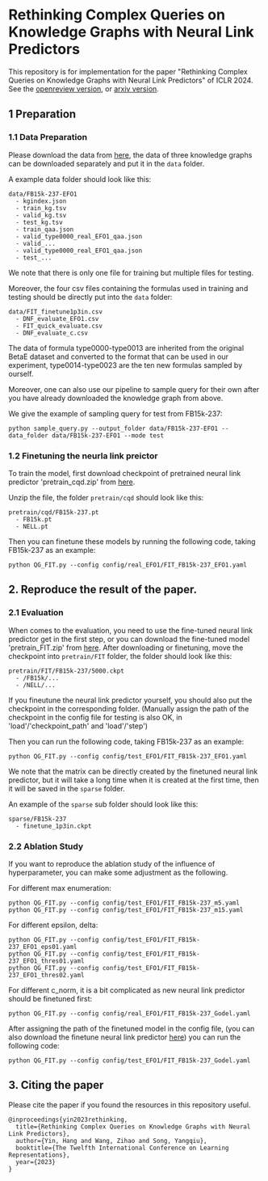 # Rethinking Complex Queries on Knowledge Graphs with Neural Link Predictors

This repository is for implementation for the paper "Rethinking Complex Queries on Knowledge Graphs with Neural Link Predictors" of ICLR 2024. 
See the [openreview version](https://openreview.net/forum?id=1BmveEMNbG), or [arxiv version](https://arxiv.org/abs/2304.07063).


## 1 Preparation

### 1.1 Data Preparation
Please download the data from [here](https://drive.google.com/drive/folders/17bPr6_ESqh5D0LgWNgpE4mY8gpg2iC5o?usp=sharing), 
the data of three knowledge graphs can be downloaded separately and put it in the `data` folder.

A example data folder should look like this:
```
data/FB15k-237-EFO1
  - kgindex.json
  - train_kg.tsv
  - valid_kg.tsv
  - test_kg.tsv
  - train_qaa.json
  - valid_type0000_real_EFO1_qaa.json
  - valid_...
  - valid_type0000_real_EFO1_qaa.json
  - test_...
```
We note that there is only one file for training but multiple files for testing. 

Moreover, the four csv files containing the formulas used in training and testing should be directly put into the `data` folder:
```
data/FIT_finetune1p3in.csv
  - DNF_evaluate_EFO1.csv
  - FIT_quick_evaluate.csv
  - DNF_evaluate_c.csv
```

The data of formula type0000-type0013 are inherited from the original BetaE dataset and converted 
to the format that can be used in our experiment, type0014-type0023 are the ten new formulas sampled by ourself.

Moreover, one can also use our pipeline to sample query for their own after 
you have already downloaded the knowledge graph from above.

We give the example of sampling query for test from FB15k-237:

```angular2html
python sample_query.py --output_folder data/FB15k-237-EFO1 --data_folder data/FB15k-237-EFO1 --mode test
```

### 1.2 Finetuning the neurla link preictor

To train the model, first download checkpoint of pretrained neural link predictor 'pretrain_cqd.zip' from [here](https://drive.google.com/drive/folders/17bPr6_ESqh5D0LgWNgpE4mY8gpg2iC5o?usp=sharing).

Unzip the file, the folder `pretrain/cqd` should look like this:
```
pretrain/cqd/FB15k-237.pt
  - FB15k.pt
  - NELL.pt
```

Then you can finetune these models by running the following code, taking FB15k-237 as an example:

```
python QG_FIT.py --config config/real_EFO1/FIT_FB15k-237_EFO1.yaml
```



## 2. Reproduce the result of the paper.

### 2.1 Evaluation

When comes to the evaluation, you need to use the fine-tuned neural link predictor get in the first step, 
or you can download the fine-tuned model 'pretrain_FIT.zip' from [here](https://drive.google.com/drive/folders/17bPr6_ESqh5D0LgWNgpE4mY8gpg2iC5o?usp=sharing).
After downloading or finetuning, move the checkpoint into `pretrain/FIT` folder, the folder should look like this:
```
pretrain/FIT/FB15k-237/5000.ckpt
  - /FB15k/...
  - /NELL/...
```
If you fineutune the neural link predictor yourself, you should also put the checkpoint in the corresponding folder.
(Manually assign the path of the checkpoint in the config file for testing is also OK, in 'load'/'checkpoint_path' and 'load'/'step')

Then you can run the following code, taking FB15k-237 as an example:
```
python QG_FIT.py --config config/test_EFO1/FIT_FB15k-237_EFO1.yaml
```


We note that the matrix can be directly created by the finetuned neural link predictor, but it will take a long time 
when it is created at the first time, then it will be saved in the `sparse` folder.

An example of the `sparse` sub folder should look like this:
```
sparse/FB15k-237
  - finetune_1p3in.ckpt
```



### 2.2 Ablation Study
If you want to reproduce the ablation study of the influence of hyperparameter, you can make some adjustment as the following.

For different max enumeration:
```
python QG_FIT.py --config config/test_EFO1/FIT_FB15k-237_m5.yaml
python QG_FIT.py --config config/test_EFO1/FIT_FB15k-237_m15.yaml
```

For different epsilon, delta:
```
python QG_FIT.py --config config/test_EFO1/FIT_FB15k-237_EFO1_eps01.yaml
python QG_FIT.py --config config/test_EFO1/FIT_FB15k-237_EFO1_thres01.yaml
python QG_FIT.py --config config/test_EFO1/FIT_FB15k-237_EFO1_thres02.yaml
```


For different c_norm, it is a bit complicated as new neural link predictor should be finetuned first:
```
python QG_FIT.py --config config/real_EFO1/FIT_FB15k-237_Godel.yaml
```
After assigning the path of the finetuned model in the config file,
(you can also download the finetune neural link predictor [here](https://drive.google.com/drive/folders/17bPr6_ESqh5D0LgWNgpE4mY8gpg2iC5o?usp=sharing)) you can run the following code:

```
python QG_FIT.py --config config/test_EFO1/FIT_FB15k-237_Godel.yaml
```


## 3. Citing the paper

Please cite the paper if you found the resources in this repository useful.
```
@inproceedings{yin2023rethinking,
  title={Rethinking Complex Queries on Knowledge Graphs with Neural Link Predictors},
  author={Yin, Hang and Wang, Zihao and Song, Yangqiu},
  booktitle={The Twelfth International Conference on Learning Representations},
  year={2023}
}
```